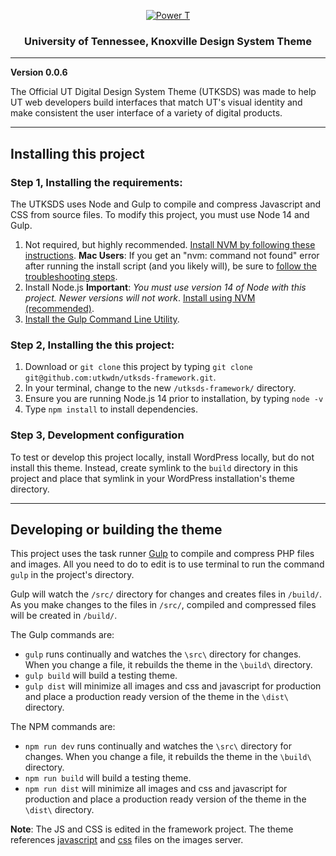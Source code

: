 <p align="center">
  <a href="https://www.utk.edu/">
    <img src="https://images.utk.edu/designsystem/2020/assets/i/icon-114x114.png" alt="Power T">
  </a>
</p>

<h3 align="center">University of Tennessee, Knoxville Design System Theme</h3>

---

**Version 0.0.6**

The Official UT Digital Design System Theme (UTKSDS) was made to help UT web developers build interfaces that match UT's visual identity and make consistent the user interface of a variety of digital products.

---

## Installing this project

### Step 1, Installing the requirements:

The UTKSDS uses Node and Gulp to compile and compress Javascript and CSS from source files. To modify this project, you must use Node 14 and Gulp.

1. Not required, but highly recommended. [Install NVM by following these instructions](https://github.com/nvm-sh/nvm#installing-and-updating). **Mac Users**: If you get an "nvm: command not found" error after running the install script (and you likely will), be sure to [follow the troubleshooting steps](https://github.com/nvm-sh/nvm#troubleshooting-on-macos).
2. Install Node.js **Important**: _You must use version 14 of Node with this project. Newer versions will not work_. [Install using NVM (recommended)](https://www.linode.com/docs/guides/how-to-install-use-node-version-manager-nvm/#using-nvm-to-install-node).
3. [Install the Gulp Command Line Utility](https://gulpjs.com/docs/en/getting-started/quick-start#install-the-gulp-command-line-utility).


### Step 2, Installing the this project:

1. Download or `git clone` this project by typing `git clone git@github.com:utkwdn/utksds-framework.git`.
2. In your terminal, change to the new `/utksds-framework/` directory.
3. Ensure you are running Node.js 14 prior to installation, by typing `node -v`
4. Type `npm install` to install dependencies.


### Step 3, Development configuration

To test or develop this project locally, install WordPress locally, but do not install this theme. Instead, create symlink to the `build` directory in this project and place that symlink in your WordPress installation's theme directory.

---

## Developing or building the theme

This project uses the task runner [Gulp](https://gulpjs.com/) to compile and compress PHP files and images. All you need to do to edit is to use terminal to run the command `gulp` in the project's directory.

Gulp will watch the `/src/` directory for changes and creates files in `/build/`. As you make changes to the files in `/src/`, compiled and compressed files will be created in `/build/`.

The Gulp commands are:

- `gulp` runs continually and watches the `\src\` directory for changes. When you change a file, it rebuilds the theme in the `\build\` directory.
- `gulp build` will build a testing theme.
- `gulp dist` will minimize all images and css and javascript for production and place a production ready version of the theme in the `\dist\` directory.

The NPM commands are:

- `npm run dev` runs continually and watches the `\src\` directory for changes. When you change a file, it rebuilds the theme in the `\build\` directory.
- `npm run build` will build a testing theme.
- `npm run dist` will minimize all images and css and javascript for production and place a production ready version of the theme in the `\dist\` directory.

**Note**: The JS and CSS is edited in the framework project. The theme references [javascript](https://images.utk.edu/designsystem/v1/latest/assets/js/utk.js) and [css](https://images.utk.edu/designsystem/v1/latest/assets/css/style.css) files on the images server.
